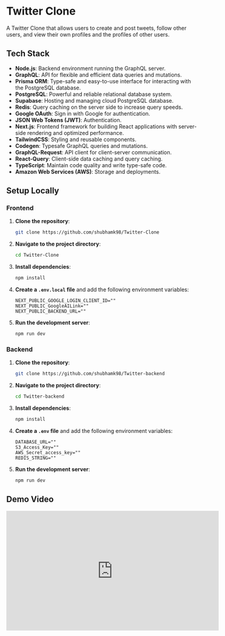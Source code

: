 # Twitter Clone

A Twitter Clone that allows users to create and post tweets, follow other users, and view their own profiles and the profiles of other users.

## Tech Stack

- **Node.js**: Backend environment running the GraphQL server.
- **GraphQL**: API for flexible and efficient data queries and mutations.
- **Prisma ORM**: Type-safe and easy-to-use interface for interacting with the PostgreSQL database.
- **PostgreSQL**: Powerful and reliable relational database system.
- **Supabase**: Hosting and managing cloud PostgreSQL database.
- **Redis**: Query caching on the server side to increase query speeds.
- **Google OAuth**: Sign in with Google for authentication.
- **JSON Web Tokens (JWT)**: Authentication.
- **Next.js**: Frontend framework for building React applications with server-side rendering and optimized performance.
- **TailwindCSS**: Styling and reusable components.
- **Codegen**: Typesafe GraphQL queries and mutations.
- **GraphQL-Request**: API client for client-server communication.
- **React-Query**: Client-side data caching and query caching.
- **TypeScript**: Maintain code quality and write type-safe code.
- **Amazon Web Services (AWS)**: Storage and deployments.

## Setup Locally

### Frontend

1. **Clone the repository**:
   ```bash
   git clone https://github.com/shubhamk98/Twitter-Clone
   ```

2. **Navigate to the project directory**:
   ```bash
   cd Twitter-Clone
   ```

3. **Install dependencies**:
   ```bash
   npm install
   ```

4. **Create a `.env.local` file** and add the following environment variables:
   ```plaintext
   NEXT_PUBLIC_GOOGLE_LOGIN_CLIENT_ID=""
   NEXT_PUBLIC_GoogleAILink=""
   NEXT_PUBLIC_BACKEND_URL=""
   ```

5. **Run the development server**:
   ```bash
   npm run dev
   ```

### Backend

1. **Clone the repository**:
   ```bash
   git clone https://github.com/shubhamk98/Twitter-backend
   ```

2. **Navigate to the project directory**:
   ```bash
   cd Twitter-backend
   ```

3. **Install dependencies**:
   ```bash
   npm install
   ```

4. **Create a `.env` file** and add the following environment variables:
   ```plaintext
   DATABASE_URL=""
   S3_Access_Key=""
   AWS_Secret_access_key=""
   REDIS_STRING=""
   ```

5. **Run the development server**:
   ```bash
   npm run dev
   ```

## Demo Video

<iframe width="560" height="315" src="https://www.youtube.com/embed/Q9EF5vFGGNU?si=yIbWylmrqtXASdJf" title="YouTube video player" frameborder="0" allow="accelerometer; autoplay; clipboard-write; encrypted-media; gyroscope; picture-in-picture; web-share" referrerpolicy="strict-origin-when-cross-origin" allowfullscreen></iframe>
